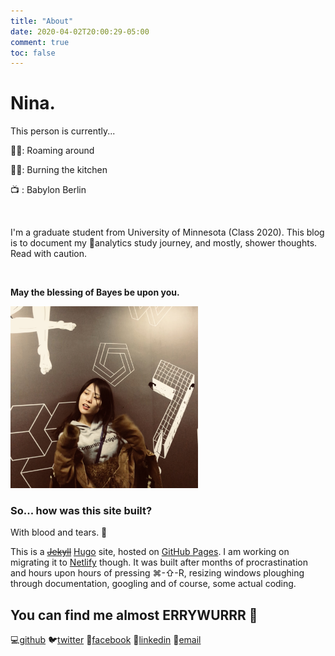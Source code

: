 ```yaml
---
title: "About"
date: 2020-04-02T20:00:29-05:00
comment: true
toc: false
---
```


# Nina.

This person is currently...

🚶‍♀️: Roaming around

👩‍🍳: Burning the kitchen

📺 : Babylon Berlin

<br>

I'm a graduate student from University of Minnesota (Class 2020). This blog is to document my 🎒analytics study journey, and mostly, shower thoughts. Read with caution. 

<br>

**May the blessing of Bayes be upon you.**

<img src="pi.jpeg" width="300" >



<br>



### So... how was this site built?

With blood and tears. 😬

This is a ~~[Jekyll](http://jekyllrb.com/)~~ [Hugo](https://gohugo.io/) site, hosted on [GitHub Pages](https://pages.github.com/). I am working on migrating it to [Netlify](https://www.netlify.com/) though. It was built  after months of procrastination and hours upon hours of pressing ⌘-⇧-R, resizing windows ploughing through documentation, googling and of course, some actual coding. 



## You can find me almost ERRYWURRR 🖖

💻[github](https://github.com/hyper-potato)
🐦[twitter](https://twitter.com/mandy_nii)
👬[facebook](https://www.facebook.com/hypergorillaz)
💼[linkedin](https://www.linkedin.com/in/xue-nina/)
📧[email](xueni.nina@gmail.com)

<br>

<br>
